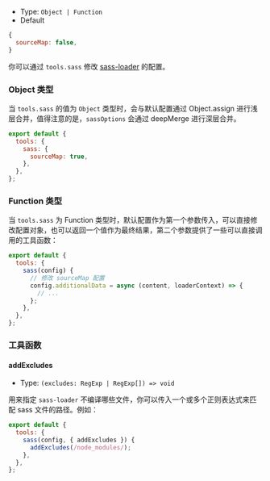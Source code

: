 - Type: `Object | Function`
- Default

```js
{
  sourceMap: false,
}
```

你可以通过 `tools.sass` 修改 [sass-loader](https://github.com/webpack-contrib/sass-loader) 的配置。

### Object 类型

当 `tools.sass` 的值为 `Object` 类型时，会与默认配置通过 Object.assign 进行浅层合并，值得注意的是，`sassOptions` 会通过 deepMerge 进行深层合并。

```js
export default {
  tools: {
    sass: {
      sourceMap: true,
    },
  },
};
```

### Function 类型

当 `tools.sass` 为 Function 类型时，默认配置作为第一个参数传入，可以直接修改配置对象，也可以返回一个值作为最终结果，第二个参数提供了一些可以直接调用的工具函数：

```js
export default {
  tools: {
    sass(config) {
      // 修改 sourceMap 配置
      config.additionalData = async (content, loaderContext) => {
        // ...
      };
    },
  },
};
```

### 工具函数

#### addExcludes

- Type: `(excludes: RegExp | RegExp[]) => void`

用来指定 `sass-loader` 不编译哪些文件，你可以传入一个或多个正则表达式来匹配 sass 文件的路径。例如：

```js
export default {
  tools: {
    sass(config, { addExcludes }) {
      addExcludes(/node_modules/);
    },
  },
};
```

